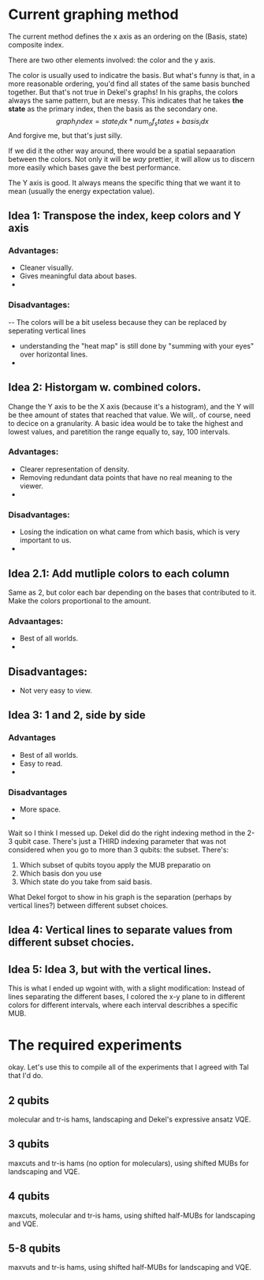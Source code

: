 # Current graphing method
The current method defines the x axis as an ordering on the (Basis, state) composite index.

There are two other elements involved: the color and the y axis.

The color is usually used to indicatre the basis. But what's funny is that, in a more reasonable ordering,
you'd find all states of the same basis bunched together. But that's not true in Dekel's graphs!
In his graphs, the colors always the same pattern, but are messy.
This indicates that he takes **the state** as the primary index, then the basis as the secondary one.
$$ graph_index = state_idx * num_of_states + basis_idx $$
And forgive me, but that's just silly.

If we did it the other way around, there would be a spatial sepaaration between the colors. Not only it will be *way* prettier, it will allow us to discern more easily which bases gave the best performance.

The Y axis is good. It always means the specific thing that we want it to mean (usually the energy expectation value).


## Idea 1: Transpose the index, keep colors and Y axis
### Advantages:
-   Cleaner visually.
-   Gives meaningful data about bases.
-   
### Disadvantages:
--  The colors will be a bit useless because they can be replaced by seperating vertical lines
-   understanding the "heat map" is still done by "summing with your eyes" over horizontal lines.
-   

## Idea 2: Historgam w. combined colors.
Change the Y axis to be the X axis (because it's a histogram), and the Y will be thee amount of states that reached that value.
We will,. of course, need to decice on a granularity. A basic idea would be to take the highest and lowest values, and paretition the range equally to, say, 100 intervals.
### Advantages:
-   Clearer representation of density.
-   Removing redundant data points that have no real meaning to the viewer.
-   
### Disadvantages:
-   Losing the indication on what came from which basis, which is very important to us.
-   

## Idea 2.1: Add mutliple colors to each column
Same as 2, but color each bar depending on the bases that contributed to it. Make the colors proportional to the amount.
### Advaantages:
-   Best of all worlds.
-   
## Disadvantages:
-   Not very easy to view.


## Idea 3: 1 and 2, side by side
### Advantages
-   Best of all worlds.
-   Easy to read.
-   
### Disadvantages
-   More space.
-   





Wait so I think I messed up.
Dekel did do the right indexing method in the 2-3 qubit case. There's just a THIRD indexing parameter that was not considered when you go to more than 3 qubits: the subset.
There's: 
1. Which subset of qubits toyou apply the MUB preparatio on
2. Which basis don you use
3. Which state do you take from said basis.

What Dekel forgot to show in his graph is the separation (perhaps by vertical lines?) between different subset choices.

## Idea 4: Vertical lines to separate values from different subset chocies.

## Idea 5: Idea 3, but with the vertical lines.
This is what I ended up wgoint with, with a slight modification:
Instead of lines separating the different bases, I colored the x-y plane to in different colors for different intervals, where each interval describhes a specific MUB.



# The required experiments
okay.
Let's use this to compile all of the experiments that I agreed with Tal that I'd do.

## 2 qubits
molecular and tr-is hams, landscaping and Dekel's expressive ansatz VQE.

## 3 qubits
maxcuts and tr-is hams (no option for moleculars), using shifted MUBs for landscaping and VQE.

## 4 qubits
maxcuts, molecular and tr-is hams, using shifted half-MUBs for landscaping and VQE.

## 5-8 qubits
maxvuts and tr-is hams, using shifted half-MUBs for landscaping and VQE.
